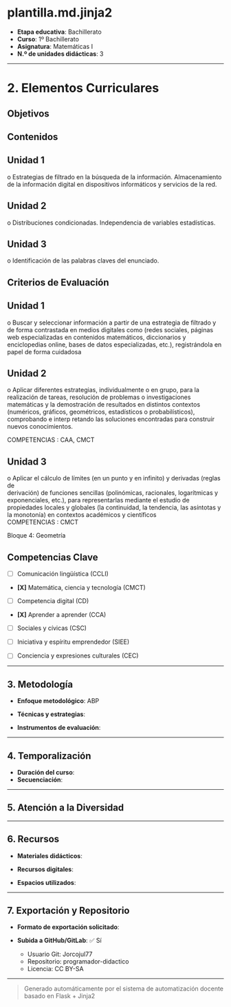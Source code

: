 # plantilla.md.jinja2

- **Etapa educativa**: Bachillerato
- **Curso**: 1º Bachillerato
- **Asignatura**: Matemáticas I
- **N.º de unidades didácticas**: 3

---

# 2. Elementos Curriculares

## Objetivos


## Contenidos
## Unidad 1
o Estrategias de filtrado en la búsqueda de la información. Almacenamiento de la 
información digital en dispositivos informáticos y servicios de la red.

## Unidad 2
o Distribuciones condicionadas. Independencia de variables estadísticas.

## Unidad 3
o Identificación de las palabras claves del enunciado.

## Criterios de Evaluación
## Unidad 1
o Buscar y seleccionar información a partir de una estrategia de filtrado y de forma 
contrastada en medios digitales como (redes sociales, páginas web 
especializadas en contenidos matemáticos, diccionarios y enciclopedias online, 
bases de datos especializadas, etc.), registrándola en papel de forma cuidadosa

## Unidad 2
o Aplicar diferentes estrategias, individualmente o en grupo, para la realización de 
tareas, resolución de problemas o investigaciones matemáticas y la 
demostración de resultados en distintos contextos (numéricos, gráficos, 
geométricos, estadísticos o probabilísticos), comprobando e interp retando las 
soluciones encontradas para construir nuevos conocimientos.  
 
COMPETENCIAS : CAA, CMCT

## Unidad 3
o Aplicar el cálculo de límites (en un punto y en infinito) y derivadas (reglas de  
derivación) de funciones sencillas (polinómicas, racionales, logarítmicas y 
exponenciales,  etc.), para representarlas mediante el estudio de propiedades 
locales y globales (la continuidad, la tendencia, las asíntotas y la monotonía) en 
contextos académicos y científicos  
COMPETENCIAS : CMCT  
 
Bloque 4: Geometría

## Competencias Clave







- [ ] Comunicación lingüística (CCLI)

- **[X]** Matemática, ciencia y tecnología (CMCT)

- [ ] Competencia digital (CD)

- **[X]** Aprender a aprender (CCA)

- [ ] Sociales y cívicas (CSC)

- [ ] Iniciativa y espíritu emprendedor (SIEE)

- [ ] Conciencia y expresiones culturales (CEC)



---

## 3. Metodología

- **Enfoque metodológico**: ABP
- **Técnicas y estrategias**:  
  
- **Instrumentos de evaluación**: 

---

## 4. Temporalización

- **Duración del curso**: 
- **Secuenciación**:  
  

---

## 5. Atención a la Diversidad



---

## 6. Recursos

- **Materiales didácticos**:  
  
- **Recursos digitales**:  
  
- **Espacios utilizados**: 

---

## 7. Exportación y Repositorio

- **Formato de exportación solicitado**: 
- **Subida a GitHub/GitLab**: ✅ Sí

  - Usuario Git: Jorcojul77
  - Repositorio: programador-didactico
  - Licencia: CC BY-SA


---

> Generado automáticamente por el sistema de automatización docente basado en Flask + Jinja2